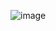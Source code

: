![image](https://user-images.githubusercontent.com/72417655/171771962-769c3b4b-b1c5-406a-9982-450ab7aa4c3f.png)
